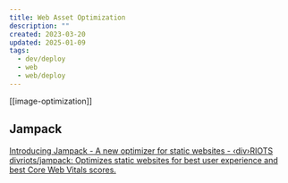 ```yaml
---
title: Web Asset Optimization
description: ""
created: 2023-03-20
updated: 2025-01-09
tags:
  - dev/deploy
  - web
  - web/deploy
---
```


[[image-optimization]]

## Jampack

[Introducing Jampack - A new optimizer for static websites - ‹div›RIOTS](https://divriots.com/blog/introducing-jampack)
[divriots/jampack: Optimizes static websites for best user experience and best Core Web Vitals scores.](https://github.com/divriots/jampack)

